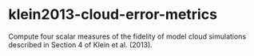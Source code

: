 # klein2013-cloud-error-metrics
Compute four scalar measures of the fidelity of model cloud simulations described in Section 4 of Klein et al. (2013). 
